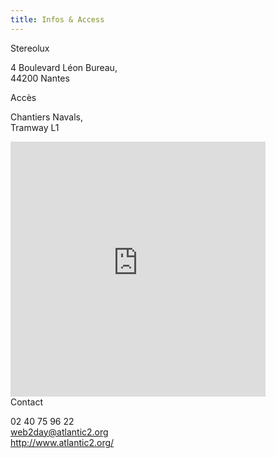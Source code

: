 ```yaml
---
title: Infos & Access
---
```


<div class="bloc bloc1">
<span class="bloc-title">Stereolux</span>
<div class="bloc-body">

4 Boulevard Léon Bureau,  
44200 Nantes

</div>
</div>

<div class="bloc bloc1">
<span class="bloc-title">Accès</span>
<div class="bloc-body">

Chantiers  Navals,  
Tramway L1

</div>
</div>

<div class="bloc bloc2v2h">
<iframe width="408" height="408" frameborder="0" scrolling="no" marginheight="0" marginwidth="0" src="https://maps.google.fr/maps?hl=fr&amp;ie=UTF8&amp;q=stereolux&amp;fb=1&amp;gl=fr&amp;hq=stereolux&amp;hnear=0x4805ee81f0a8aead:0x40d37521e0ded30,Nantes&amp;cid=0,0,5317696506058240313&amp;t=m&amp;ll=47.207849,-1.563771&amp;spn=0.005947,0.008733&amp;z=16&amp;iwloc=A&amp;output=embed"></iframe>
</div>

<div class="bloc bloc1">
<span class="bloc-title">Contact</span>
<div class="bloc-body">

02 40 75 96 22  
<web2day@atlantic2.org>  
<http://www.atlantic2.org/>

</div>
</div>
